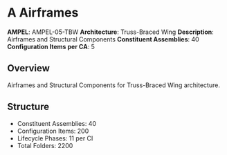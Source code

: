 # A Airframes

**AMPEL**: AMPEL-05-TBW
**Architecture**: Truss-Braced Wing
**Description**: Airframes and Structural Components
**Constituent Assemblies**: 40
**Configuration Items per CA**: 5

## Overview
Airframes and Structural Components for Truss-Braced Wing architecture.

## Structure
- Constituent Assemblies: 40
- Configuration Items: 200
- Lifecycle Phases: 11 per CI
- Total Folders: 2200
